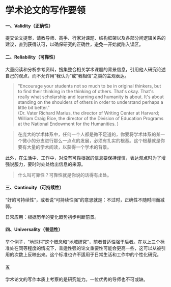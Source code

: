 #  学术论文的写作要领

#### 一、Validity（正确性）

提交论文提案，请教导师、高手、行家对课题、结构框架以及各部分间逻辑关系的建议，直到获得认可，以确保研究的正确性，避免一开始就陷入误区。



#### 二、Reliability（可靠性）

大量阅读和分析参考资料，搜集整合相关学术课题的背景信息，引用他人研究论述自己的观点，而不允许用“我认为”或“我相信”之类的主观表达。

>  "Encourage your students not so much to be in original thinkers, but to find their thinking in the thinking of others. That's okay. That's really what scholarship and learning  and humanity is about. It's about standing on the shoulders of others in order to understand perhaps a little bit better."<br>
> (Dr. Vater Richard Marius, the director of Writing Center at Harvard; William Craig Rice, the director of the Division of Education Programs at the National Endowment for the Humanities. )

> 在庞大的学术体系中，任何一个人都是微不足道的，你要将学术体系的某一个微小的分支进行那么一点点的发展，必须有扎实的根基。这个根基就是你要有大量的学术阅读，以获得一个学术的背景。

此外，在生活中、工作中，对没有可靠根据的信息要保持谨慎，表达观点时为了增强说服力，要时时处处给出信息的来源。

> 什么叫可靠性？可靠性就是你说的话得有出处。



#### 三、Continuity（可持续性）

“好的可持续性”，或者说“可持续性强”的意思就是：不过时，正确性不随时间而减弱。

日常应用：根据历年的变化趋势初步判断前景。



#### 四、Universality（普适性）

举个例子，“地球村”这个概念和“地域研究”，前者普适性强于后者。在以上三个标准处在同等程度的情况下，普适性强的论文重要性可能会更高一些，这可以从被引用的次数上反映出来。这个标准也许不适用于日常生活和工作中的个性化研究。



#### 五

学术论文的写作本质上考察的是研究能力。一位优秀的导师也不可或缺。


